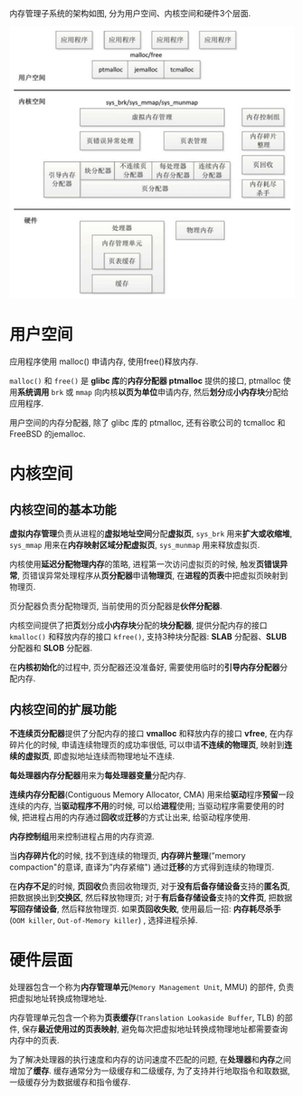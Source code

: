 
内存管理子系统的架构如图, 分为用户空间、内核空间和硬件3个层面. 

![2022-04-14-13-59-40.png](./images/2022-04-14-13-59-40.png)

# 用户空间

应用程序使用 malloc() 申请内存, 使用free()释放内存. 

`malloc()` 和 `free()` 是 **glibc 库**的**内存分配器 ptmalloc** 提供的接口, ptmalloc 使用**系统调用** `brk` 或 `mmap` 向内核**以页为单位**申请内存, 然后**划分**成**小内存块**分配给应用程序. 

用户空间的内存分配器, 除了 glibc 库的 ptmalloc, 还有谷歌公司的 tcmalloc 和 FreeBSD 的jemalloc. 

# 内核空间

## 内核空间的基本功能

**虚拟内存管理**负责从进程的**虚拟地址空间**分配**虚拟页**, `sys_brk` 用来**扩大或收缩堆**, `sys_mmap` 用来在**内存映射区域分配虚拟页**, `sys_munmap` 用来释放虚拟页. 

内核使用**延迟分配物理内存**的策略, 进程第一次访问虚拟页的时候, 触发**页错误异常**, 页错误异常处理程序从**页分配器**申请**物理页**, 在**进程的页表**中把虚拟页映射到物理页. 

页分配器负责分配物理页, 当前使用的页分配器是**伙伴分配器**. 

内核空间提供了把**页**划分成**小内存块**分配的**块分配器**, 提供分配内存的接口 `kmalloc()` 和释放内存的接口 `kfree()`, 支持3种块分配器: **SLAB** 分配器、**SLUB** 分配器和 **SLOB** 分配器. 

在**内核初始化**的过程中, 页分配器还没准备好, 需要使用临时的**引导内存分配器**分配内存. 

## 内核空间的扩展功能

**不连续页分配器**提供了分配内存的接口 **vmalloc** 和释放内存的接口 **vfree**, 在内存碎片化的时候, 申请连续物理页的成功率很低, 可以申请**不连续的物理页**, 映射到**连续的虚拟页**, 即虚拟地址连续而物理地址不连续. 

**每处理器内存分配器**用来为**每处理器变量**分配内存. 

**连续内存分配器**(Contiguous Memory Allocator, CMA) 用来给**驱动**程序**预留**一段连续的内存, 当**驱动程序不用**的时候, 可以给**进程**使用; 当驱动程序需要使用的时候, 把进程占用的内存通过**回收**或**迁移**的方式让出来, 给驱动程序使用. 

**内存控制组**用来控制进程占用的内存资源. 

当**内存碎片化**的时候, 找不到连续的物理页, **内存碎片整理**(”memory compaction"的意译, 直译为”内存紧缩") 通过**迁移**的方式得到连续的物理页. 

在**内存不足**的时候, **页回收**负责回收物理页, 对于**没有后备存储设备**支持的**匿名页**, 把数据换出到**交换区**, 然后释放物理页; 对于**有后备存储设备**支持的**文件页**, 把数据**写回存储设备**, 然后释放物理页. 如果**页回收失败**, 使用最后一招: **内存耗尽杀手**(`OOM killer`, `Out-of-Memory killer`) , 选择进程杀掉. 

# 硬件层面

处理器包含一个称为**内存管理单元**(`Memory Management Unit`, MMU) 的部件, 负责把虚拟地址转换成物理地址. 

内存管理单元包含一个称为**页表缓存**(`Translation Lookaside Buffer`, TLB) 的部件, 保存**最近使用过的页表映射**, 避免每次把虚拟地址转换成物理地址都需要查询内存中的页表. 

为了解决处理器的执行速度和内存的访问速度不匹配的问题, 在**处理器**和**内存**之间增加了**缓存**. 缓存通常分为一级缓存和二级缓存, 为了支持并行地取指令和取数据, 一级缓存分为数据缓存和指令缓存. 